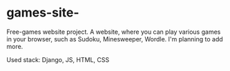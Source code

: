 # games-site-
Free-games website project. A website, where you can play various games in your browser, such as Sudoku, Minesweeper, Wordle. I'm planning to add more.

Used stack: Django, JS, HTML, CSS
